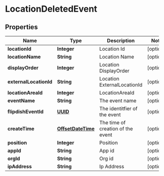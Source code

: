 
# LocationDeletedEvent

## Properties
Name | Type | Description | Notes
------------ | ------------- | ------------- | -------------
**locationId** | **Integer** | Location Id |  [optional]
**locationName** | **String** | Location Name |  [optional]
**displayOrder** | **Integer** | Location DisplayOrder |  [optional]
**externalLocationId** | **String** | Location ExternalLocationId |  [optional]
**locationAreaId** | **Integer** | LocationAreaId |  [optional]
**eventName** | **String** | The event name |  [optional]
**flipdishEventId** | [**UUID**](UUID.md) | The identitfier of the event |  [optional]
**createTime** | [**OffsetDateTime**](OffsetDateTime.md) | The time of creation of the event |  [optional]
**position** | **Integer** | Position |  [optional]
**appId** | **String** | App id |  [optional]
**orgId** | **String** | Org id |  [optional]
**ipAddress** | **String** | Ip Address |  [optional]



